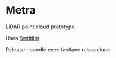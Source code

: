 # Metra

LiDAR point cloud prototype

Uses 
[Swiftlint](https://github.com/realm/SwiftLint)

Release : bundle exec fastlane releaselane
